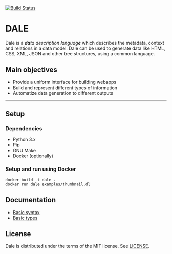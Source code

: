 [![Build Status](https://travis-ci.org/hacktoon/dale.svg?branch=master)](https://travis-ci.org/hacktoon/dale)

# DALE

Dale is a _**da**ta description **l**anguag**e**_ which describes the metadata, context and relations in a data model. Dale can be used to generate data like HTML, CSS, XML, JSON and other tree structures, using a common language.

## Main objectives
 * Provide a uniform interface for building webapps
 * Build and represent different types of information
 * Automatize data generation to different outputs

---

## Setup

### Dependencies
 * Python 3.x
 * Pip
 * GNU Make
 * Docker (optionally)
 
### Setup and run using Docker
```
docker build -t dale .
docker run dale examples/thumbnail.dl
```

## Documentation

* [Basic syntax](docs/basic-syntax.md)
* [Basic types](docs/basic-types.md)


## License

Dale is distributed under the terms of the MIT license. See [LICENSE](LICENSE.md).
